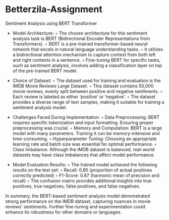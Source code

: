 # Betterzila-Assignment

Sentiment Analysis using BERT Transformer

- Model Architecture:
◦ The chosen architecture for this sentiment analysis task is BERT (Bidirectional Encoder Representations from Transformers).
◦ BERT is a pre-trained transformer-based neural network that excels in natural language understanding tasks.
◦ It utilizes a bidirectional attention mechanism to capture context from both left and right contexts in a sentence.
◦ Fine-tuning BERT for specific tasks, such as sentiment analysis, involves adding a classification layer on top of the pre-trained BERT model.

- Choice of Dataset:
◦ The dataset used for training and evaluation is the IMDB Movie Reviews Large Dataset.
◦ This dataset contains 50,000 movie reviews, evenly split between positive and negative sentiments.
◦ Each review is labeled as either ‘positive’ or ‘negative’.
◦ The dataset provides a diverse range of text samples, making it suitable for training a sentiment analysis model.

- Challenges Faced During Implementation:
◦ Data Preprocessing: BERT requires specific tokenization and input formatting. Ensuring proper preprocessing was crucial.
◦ Memory and Computation: BERT is a large model with many parameters. Training it can be memory-intensive and time-consuming.
◦ Hyperparameter Tuning: Choosing an appropriate learning rate and batch size was essential for optimal performance.
◦ Class Imbalance: Although the IMDB dataset is balanced, real-world datasets may have class imbalances that affect model performance.

- Model Evaluation Results:
◦ The trained model achieved the following results on the test set:
◦ Recall: 0.85 (proportion of actual positives correctly predicted)
◦ F1-Score: 0.87 (harmonic mean of precision and recall)
◦ The confusion matrix provides additional insights into true positives, true negatives, false positives, and false negatives.

In summary, the BERT-based sentiment analysis model demonstrated strong performance on the IMDB dataset, capturing nuances in movie reviews’ sentiments. Further fine-tuning and experimentation could enhance its robustness for other domains or languages.
